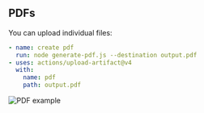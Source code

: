 ## PDFs

You can upload individual files:

```yaml
- name: create pdf
  run: node generate-pdf.js --destination output.pdf
- uses: actions/upload-artifact@v4
  with:
    name: pdf
    path: output.pdf
```

![PDF example](/reports/pdf.png)
